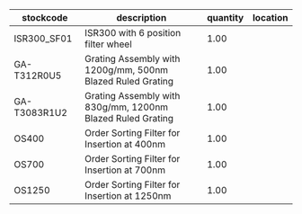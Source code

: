 |stockcode|description|quantity|location|
|---------|-----------|--------|--------|
|ISR300_SF01|ISR300 with 6 position filter wheel|1.00||
|GA-T312R0U5|Grating Assembly with 1200g/mm, 500nm Blazed Ruled Grating|1.00||
|GA-T3083R1U2|Grating Assembly with 830g/mm, 1200nm Blazed Ruled Grating|1.00||
|OS400|Order Sorting Filter for Insertion at 400nm|1.00||
|OS700|Order Sorting Filter for Insertion at 700nm|1.00||
|OS1250|Order Sorting Filter for Insertion at 1250nm|1.00||
